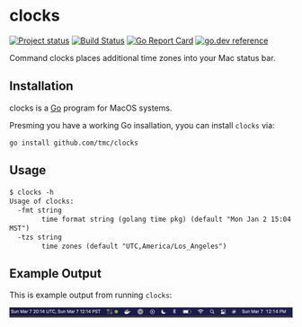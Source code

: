 # clocks

[![Project status](https://img.shields.io/github/release/tmc/clocks.svg?style=flat-square)](https://github.com/tmc/clocks/releases/latest)
[![Build Status](https://github.com/tmc/clocks/workflows/Test/badge.svg)](https://github.com/tmc/clocks/actions?query=workflow%3ATest)
[![Go Report Card](https://goreportcard.com/badge/tmc/clocks?cache=0)](https://goreportcard.com/report/tmc/clocks)
[![go.dev reference](https://img.shields.io/badge/go.dev-reference-007d9c?logo=go&logoColor=white&style=flat-square)](https://pkg.go.dev/github.com/tmc/clocks)

Command clocks places additional time zones into your Mac status bar.

## Installation

clocks is a [Go](https://golang.org/) program for MacOS systems.

Presming  you have a working Go insallation, yyou can install `clocks` via:

```console
go install github.com/tmc/clocks
```

## Usage

```console
$ clocks -h
Usage of clocks:
  -fmt string
    	time format string (golang time pkg) (default "Mon Jan 2 15:04 MST")
  -tzs string
    	time zones (default "UTC,America/Los_Angeles")
```

## Example Output

This is example output from running `clocks`:

![example output](./docs/example-statusbar-image.png)

